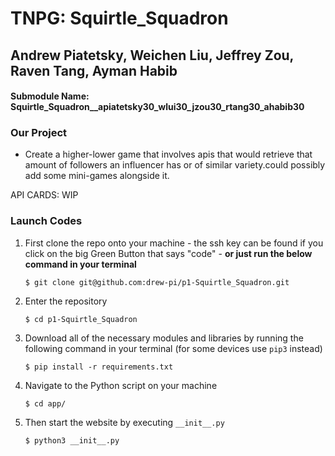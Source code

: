 # TNPG: Squirtle_Squadron  
## Andrew Piatetsky, Weichen Liu, Jeffrey Zou, Raven Tang, Ayman Habib
#### Submodule Name: Squirtle_Squadron__apiatetsky30_wlui30_jzou30_rtang30_ahabib30


### Our Project
 - Create a higher-lower game that involves apis that would retrieve that amount of followers an influencer has or of similar variety.could possibly add some mini-games alongside it.  

API CARDS: WIP


### Launch Codes

1. First clone the repo onto your machine - the ssh key can be found if you click on the big Green Button that says "code" - **or just run the below command in your terminal**
    
    ```$ git clone git@github.com:drew-pi/p1-Squirtle_Squadron.git```
    
2. Enter the repository

    ```$ cd p1-Squirtle_Squadron```

3. Download all of the necessary modules and libraries by running the following command in your terminal (for some devices use ```pip3``` instead)

    ```$ pip install -r requirements.txt```

4. Navigate to the Python script on your machine

    ```$ cd app/```

5. Then start the website by executing ```__init__.py```

    ```$ python3 __init__.py```
